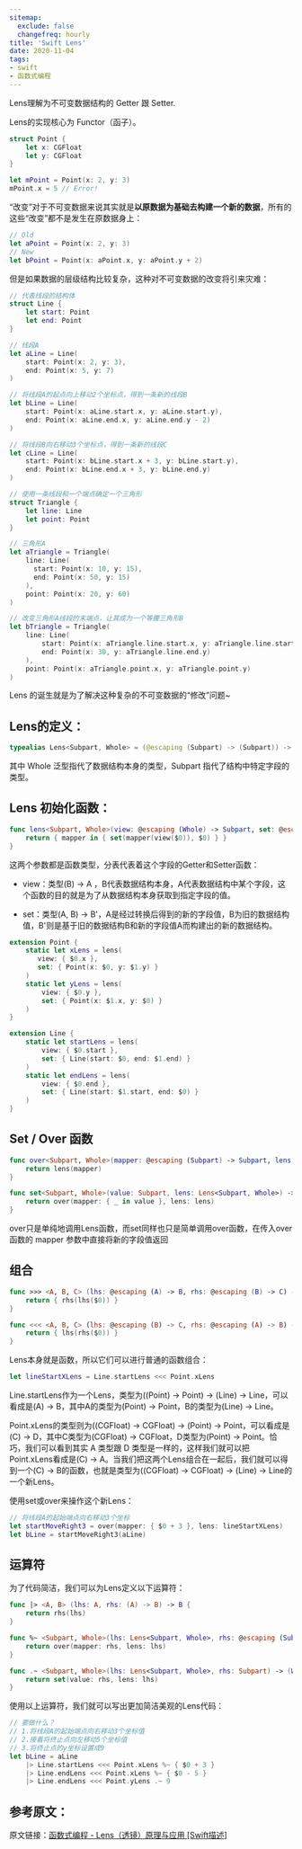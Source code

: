 ```yaml
---
sitemap:
  exclude: false
  changefreq: hourly
title: 'Swift Lens'
date: 2020-11-04
tags:
- swift
- 函数式编程
---
```


Lens理解为不可变数据结构的 Getter 跟 Setter.


Lens的实现核心为 Functor（函子）。

```swift
struct Point {
    let x: CGFloat
    let y: CGFloat
}

let mPoint = Point(x: 2, y: 3)
mPoint.x = 5 // Error!
```

“改变”对于不可变数据来说其实就是**以原数据为基础去构建一个新的数据**，所有的这些“改变”都不是发生在原数据身上：

```swift
// Old
let aPoint = Point(x: 2, y: 3)
// New
let bPoint = Point(x: aPoint.x, y: aPoint.y + 2)
```

但是如果数据的层级结构比较复杂，这种对不可变数据的改变将引来灾难：

```swift
// 代表线段的结构体
struct Line {
    let start: Point
    let end: Point
}

// 线段A
let aLine = Line(
    start: Point(x: 2, y: 3),
    end: Point(x: 5, y: 7)
)

// 将线段A的起点向上移动2个坐标点，得到一条新的线段B
let bLine = Line(
    start: Point(x: aLine.start.x, y: aLine.start.y),
    end: Point(x: aLine.end.x, y: aLine.end.y - 2)
)

// 将线段B向右移动3个坐标点，得到一条新的线段C
let cLine = Line(
    start: Point(x: bLine.start.x + 3, y: bLine.start.y),
    end: Point(x: bLine.end.x + 3, y: bLine.end.y)
)

// 使用一条线段和一个端点确定一个三角形
struct Triangle {
    let line: Line
    let point: Point
}

// 三角形A
let aTriangle = Triangle(
    line: Line(
      start: Point(x: 10, y: 15),
      end: Point(x: 50, y: 15)
    ),
    point: Point(x: 20, y: 60)
)

// 改变三角形A线段的末端点，让其成为一个等腰三角形B
let bTriangle = Triangle(
    line: Line(
        start: Point(x: aTriangle.line.start.x, y: aTriangle.line.start.y),
        end: Point(x: 30, y: aTriangle.line.end.y)
    ),
    point: Point(x: aTriangle.point.x, y: aTriangle.point.y)
)
```

Lens 的诞生就是为了解决这种复杂的不可变数据的“修改”问题~


## Lens的定义：

```swift
typealias Lens<Subpart, Whole> = (@escaping (Subpart) -> (Subpart)) -> (Whole) -> Whole
```

其中 Whole 泛型指代了数据结构本身的类型，Subpart 指代了结构中特定字段的类型。


## Lens 初始化函数：

```swift
func lens<Subpart, Whole>(view: @escaping (Whole) -> Subpart, set: @escaping (Subpart, Whole) -> Whole) -> Lens<Subpart, Whole> {
    return { mapper in { set(mapper(view($0)), $0) } }
}
```

这两个参数都是函数类型，分表代表着这个字段的Getter和Setter函数：

* view：类型(B) -> A ，B代表数据结构本身，A代表数据结构中某个字段，这个函数的目的就是为了从数据结构本身获取到指定字段的值。

* set：类型(A, B) -> B'，A是经过转换后得到的新的字段值，B为旧的数据结构值，B'则是基于旧的数据结构B和新的字段值A而构建出的新的数据结构。

```swift
extension Point {
    static let xLens = lens(
       view: { $0.x }, 
       set: { Point(x: $0, y: $1.y) }
    )
    static let yLens = lens(
        view: { $0.y },
        set: { Point(x: $1.x, y: $0) }
    )
}

extension Line {
    static let startLens = lens(
        view: { $0.start },
        set: { Line(start: $0, end: $1.end) }
    )
    static let endLens = lens(
        view: { $0.end }, 
        set: { Line(start: $1.start, end: $0) }
    )
}
```


## Set / Over 函数


```swift
func over<Subpart, Whole>(mapper: @escaping (Subpart) -> Subpart, lens: Lens<Subpart, Whole>) -> (Whole) -> Whole {
    return lens(mapper)
}

func set<Subpart, Whole>(value: Subpart, lens: Lens<Subpart, Whole>) -> (Whole) -> Whole {
    return over(mapper: { _ in value }, lens: lens)
}
```

over只是单纯地调用Lens函数，而set同样也只是简单调用over函数，在传入over函数的 mapper 参数中直接将新的字段值返回

## 组合

```swift
func >>> <A, B, C> (lhs: @escaping (A) -> B, rhs: @escaping (B) -> C) -> (A) -> C {
    return { rhs(lhs($0)) }
}

func <<< <A, B, C> (lhs: @escaping (B) -> C, rhs: @escaping (A) -> B) -> (A) -> C {
    return { lhs(rhs($0)) }
}
```

Lens本身就是函数，所以它们可以进行普通的函数组合：

```swift
let lineStartXLens = Line.startLens <<< Point.xLens
```

Line.startLens作为一个Lens，类型为((Point) -> Point) -> (Line) -> Line，可以看成是(A) -> B，其中A的类型为(Point) -> Point，B的类型为(Line) -> Line。

Point.xLens的类型则为((CGFloat) -> CGFloat) -> (Point) -> Point，可以看成是(C) -> D，其中C类型为(CGFloat) -> CGFloat，D类型为(Point) -> Point。恰巧，我们可以看到其实 A 类型跟 D 类型是一样的，这样我们就可以把Point.xLens看成是(C) -> A。当我们把这两个Lens组合在一起后，我们就可以得到一个(C) -> B的函数，也就是类型为((CGFloat) -> CGFloat) -> (Line) -> Line的一个新Lens。

使用set或over来操作这个新Lens：

```swift
// 将线段A的起始端点向右移动3个坐标
let startMoveRight3 = over(mapper: { $0 + 3 }, lens: lineStartXLens)
let bLine = startMoveRight3(aLine)
```

## 运算符

为了代码简洁，我们可以为Lens定义以下运算符：

```swift
func |> <A, B> (lhs: A, rhs: (A) -> B) -> B {
    return rhs(lhs)
}

func %~ <Subpart, Whole>(lhs: Lens<Subpart, Whole>, rhs: @escaping (Subpart) -> Subpart) -> (Whole) -> Whole {
    return over(mapper: rhs, lens: lhs)
}

func .~ <Subpart, Whole>(lhs: Lens<Subpart, Whole>, rhs: Subpart) -> (Whole) -> Whole {
    return set(value: rhs, lens: lhs)
}
```

使用以上运算符，我们就可以写出更加简洁美观的Lens代码：

```swift
// 要做什么？
// 1.将线段A的起始端点向右移动3个坐标值
// 2.接着将终止点向左移动5个坐标值
// 3.将终止点的y坐标设置成9
let bLine = aLine
    |> Line.startLens <<< Point.xLens %~ { $0 + 3 }
    |> Line.endLens <<< Point.xLens %~ { $0 - 5 }
    |> Line.endLens <<< Point.yLens .~ 9
```

## 参考原文：

原文链接：[函数式编程 - Lens（透镜）原理与应用 [Swift描述]](https://www.jianshu.com/p/87e7b4f0cc67)





















